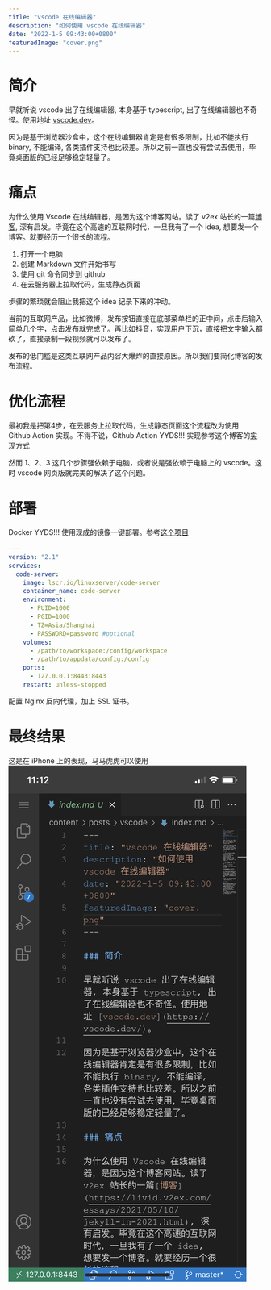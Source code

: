 ```yaml
---
title: "vscode 在线编辑器"
description: "如何使用 vscode 在线编辑器"
date: "2022-1-5 09:43:00+0800"
featuredImage: "cover.png"
---
```


# 简介

早就听说 vscode 出了在线编辑器, 本身基于 typescript, 出了在线编辑器也不奇怪。使用地址 [vscode.dev](https://vscode.dev/)。

因为是基于浏览器沙盒中，这个在线编辑器肯定是有很多限制，比如不能执行 binary, 不能编译, 各类插件支持也比较差。所以之前一直也没有尝试去使用，毕竟桌面版的已经足够稳定轻量了。

# 痛点

为什么使用 Vscode 在线编辑器，是因为这个博客网站。读了 v2ex 站长的一篇[博客](https://livid.v2ex.com/essays/2021/05/10/jekyll-in-2021.html), 深有启发。毕竟在这个高速的互联网时代，一旦我有了一个 idea, 想要发一个博客。就要经历一个很长的流程。

1. 打开一个电脑
2. 创建 Markdown 文件开始书写
3. 使用 git 命令同步到 github
4. 在云服务器上拉取代码，生成静态页面

步骤的繁琐就会阻止我把这个 idea 记录下来的冲动。

当前的互联网产品，比如微博，发布按钮直接在底部菜单栏的正中间，点击后输入简单几个字，点击发布就完成了。再比如抖音，实现用户下沉，直接把文字输入都砍了，直接录制一段视频就可以发布了。

发布的低门槛是这类互联网产品内容大爆炸的直接原因。所以我们要简化博客的发布流程。

# 优化流程

最初我是把第4步，在云服务上拉取代码，生成静态页面这个流程改为使用 Github Action 实现。不得不说，Github Action YYDS!!! 实现参考这个博客的[实现方式](https://github.com/shinoi2/blog/blob/master/.github/workflows/main.yml)

然而 1、2、3 这几个步骤强依赖于电脑，或者说是强依赖于电脑上的 vscode。这时 vscode 网页版就完美的解决了这个问题。

# 部署

Docker YYDS!!! 使用现成的镜像一键部署。参考[这个项目](https://github.com/linuxserver/docker-code-server)

```yaml
---
version: "2.1"
services:
  code-server:
    image: lscr.io/linuxserver/code-server
    container_name: code-server
    environment:
      - PUID=1000
      - PGID=1000
      - TZ=Asia/Shanghai
      - PASSWORD=password #optional
    volumes:
      - /path/to/workspace:/config/workspace
      - /path/to/appdata/config:/config
    ports:
      - 127.0.0.1:8443:8443
    restart: unless-stopped
```
配置 Nginx 反向代理，加上 SSL 证书。

# 最终结果

这是在 iPhone 上的表现，马马虎虎可以使用
![](./iphone.png)
